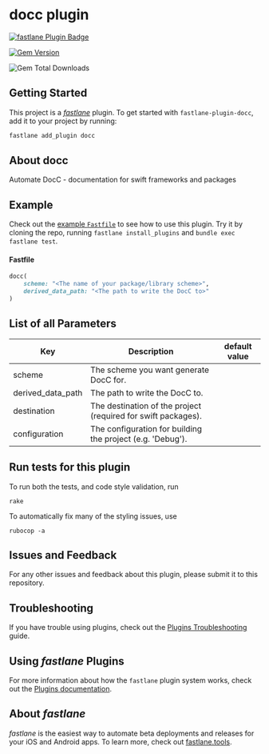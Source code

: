 # docc plugin

[![fastlane Plugin Badge](https://rawcdn.githack.com/fastlane/fastlane/master/fastlane/assets/plugin-badge.svg)](https://rubygems.org/gems/fastlane-plugin-docc)

[![Gem Version](https://badge.fury.io/rb/fastlane-plugin-docc.svg)](https://badge.fury.io/rb/fastlane-plugin-docc)

![Gem Total Downloads](https://img.shields.io/gem/dt/fastlane-plugin-docc)

## Getting Started

This project is a [_fastlane_](https://github.com/fastlane/fastlane) plugin. To get started with `fastlane-plugin-docc`, add it to your project by running:

```bash
fastlane add_plugin docc
```

## About docc

Automate DocC - documentation for swift frameworks and packages

## Example

Check out the [example `Fastfile`](fastlane/Fastfile) to see how to use this plugin. Try it by cloning the repo, running `fastlane install_plugins` and `bundle exec fastlane test`.

#### Fastfile

```ruby
docc(
	scheme: "<The name of your package/library scheme>",
	derived_data_path: "<The path to write the DocC to>"
)
```

## List of all Parameters

| Key               | Description                                                   | default value |
| ----------------- | ------------------------------------------------------------- | ------------- |
| scheme            | The scheme you want generate DocC for.                        |               |
| derived_data_path | The path to write the DocC to.                                |               |
| destination       | The destination of the project (required for swift packages). |               |
| configuration     | The configuration for building the project (e.g. 'Debug').    |               |

## Run tests for this plugin

To run both the tests, and code style validation, run

```
rake
```

To automatically fix many of the styling issues, use

```
rubocop -a
```

## Issues and Feedback

For any other issues and feedback about this plugin, please submit it to this repository.

## Troubleshooting

If you have trouble using plugins, check out the [Plugins Troubleshooting](https://docs.fastlane.tools/plugins/plugins-troubleshooting/) guide.

## Using _fastlane_ Plugins

For more information about how the `fastlane` plugin system works, check out the [Plugins documentation](https://docs.fastlane.tools/plugins/create-plugin/).

## About _fastlane_

_fastlane_ is the easiest way to automate beta deployments and releases for your iOS and Android apps. To learn more, check out [fastlane.tools](https://fastlane.tools).
